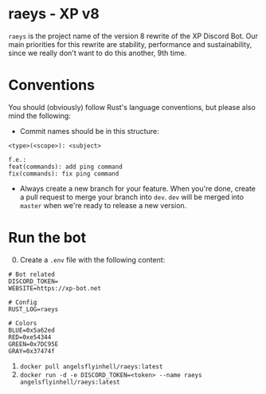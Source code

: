 # raeys - XP v8
`raeys` is the project name of the version 8 rewrite of the XP Discord Bot.
Our main priorities for this rewrite are stability, performance and sustainability, since we really don't want to do this another, 9th time.

# Conventions
You should (obviously) follow Rust's language conventions, but please also mind the following:
- Commit names should be in this structure: 
```
<type>(<scope>): <subject>

f.e.:
feat(commands): add ping command
fix(commands): fix ping command
```
- Always create a new branch for your feature. When you're done, create a pull request to merge your branch into `dev`. `dev` will be merged into `master` when we're ready to release a new version.

# Run the bot
0. Create a `.env` file with the following content:
```env
# Bot related
DISCORD_TOKEN=
WEBSITE=https://xp-bot.net

# Config
RUST_LOG=raeys

# Colors
BLUE=0x5a62ed
RED=0xe54344
GREEN=0x7DC95E
GRAY=0x37474f
```

1. `docker pull angelsflyinhell/raeys:latest`
2. `docker run -d -e DISCORD_TOKEN=<token> --name raeys angelsflyinhell/raeys:latest`